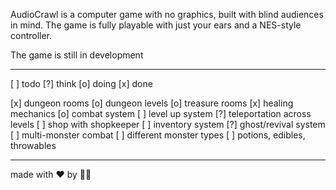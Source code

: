 AudioCrawl is a computer game with no graphics, built with blind audiences in mind. 
The game is fully playable with just your ears and a NES-style controller.

The game is still in development


---


[ ] todo
[?] think
[o] doing
[x] done


[x] dungeon rooms
[o] dungeon levels
[o] treasure rooms
[x] healing mechanics
[o] combat system
[ ] level up system
[?] teleportation across levels
[ ] shop with shopkeeper
[ ] inventory system
[?] ghost/revival system
[ ] multi-monster combat
[ ] different monster types
[ ] potions, edibles, throwables




---


made with ❤️ by 🐙🦐
